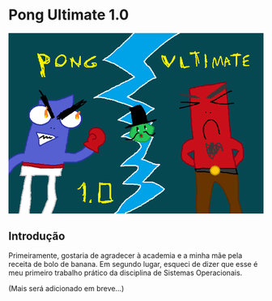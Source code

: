 # Pong Ultimate 1.0

![Pong Ultimate 1.0](assets/images/pong_ultimate.png)

## Introdução

Primeiramente, gostaria de agradecer à academia e a minha mãe pela receita de bolo de banana. Em segundo lugar, esqueci de dizer que esse é meu primeiro trabalho prático da disciplina de Sistemas Operacionais.

(Mais será adicionado em breve...)
